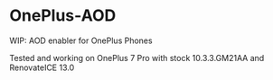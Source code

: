# OnePlus-AOD
WIP: AOD enabler for OnePlus Phones

Tested and working on OnePlus 7 Pro with stock 10.3.3.GM21AA and RenovateICE 13.0
